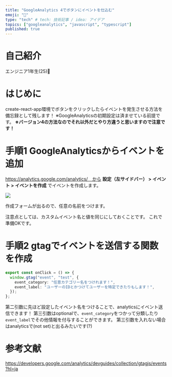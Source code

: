 ```yaml
---
title: "GoogleAnalytics 4でボタンにイベントを仕込む"
emoji: "🐥"
type: "tech" # tech: 技術記事 / idea: アイデア
topics: ["googleanalytics", "javascript", "typescript"]
published: true
---
```


# 自己紹介
エンジニア1年生(25)🐣

# はじめに
create-react-app環境でボタンをクリックしたらイベントを発生させる方法を備忘録として残します！
※GoogleAnalyticsの初期設定は済ませている前提です。
**※バージョン4の方法なのでそれ以外だとやり方違うと思いますので注意です！**

# 手順1 GoogleAnalyticsからイベントを追加
https://analytics.google.com/analytics/　から
**設定（左サイドバー） > イベント > イベントを作成** 
でイベントを作成します。

![](https://storage.googleapis.com/zenn-user-upload/b4f106066d92-20220616.png)

作成フォームが出るので、任意の名前をつけます。

注意点としては、カスタムイベント名と値を同じにしておくことです。
これで準備OKです。


# 手順2 gtagでイベントを送信する関数を作成
```ts
export const onClick = () => {
  window.gtag("event", "test", {
    event_category: "任意カテゴリー名をつけれます！",
    event_label: "ユーザーのIDとかつけてユーザーを特定できたりもします！",
  });
};
```

第二引数に先ほど設定したイベント名をつけることで、analyticsにイベント送信できます！
第三引数はoptionalで、```event_category```をつかって分類したり```event_label```でその他情報を付与することができます。
第三引数を入れない場合はanalyticsで(not set)と出るみたいです(?)


# 参考文献
https://developers.google.com/analytics/devguides/collection/gtagjs/events?hl=ja